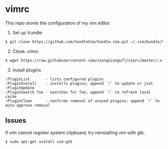 # vimrc

This repo stores the configuration of my vim editor.

1. Set up Vundle:

```bash
$ git clone https://github.com/VundleVim/Vundle.vim.git ~/.vim/bundle/Vundle.vim
```

2. Clone .vimrc

```bash
$ wget https://raw.githubusercontent.com/xiongxiongufl/vimrc/master/.vimrc ~/
```

3. Install plugins

```vim
:PluginList       - lists configured plugins
:PluginInstall    - installs plugins; append `!` to update or just :PluginUpdate
:PluginSearch foo - searches for foo; append `!` to refresh local cache
:PluginClean      - confirms removal of unused plugins; append `!` to auto-approve removal
```

## Issues

If vim cannot register system clipboard, try reinstalling vim with gtk.

```bash
$ sudo apt-get install vim-gtk
```
